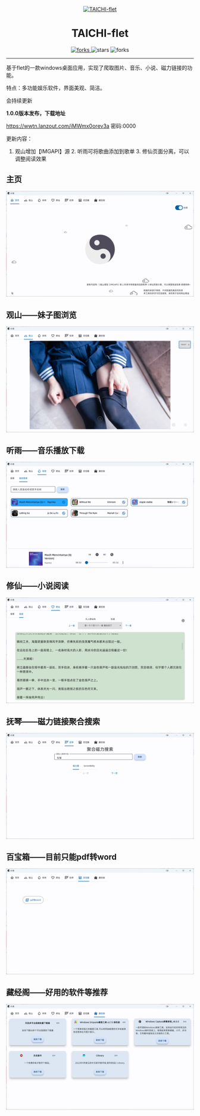 <p align="center">
  <a href="https://github.com/cuifengcn/wechat-video-generate">
    <img width="200" height="200" src="https://github.com/cuifengcn/TAICHI-flet/blob/main/taiji.png" alt="TAICHI-flet">
  </a>
</p>

<h1 align="center">TAICHI-flet</h1>

<p align="center">
  <a href="#下载">
    <img src="https://img.shields.io/github/downloads/cuifengcn/TAICHI-flet/total?style=flat-square" alt="forks">
  </a>
  <img src="https://img.shields.io/github/stars/cuifengcn/TAICHI-flet?style=flat-square" alt="stars">
  <img src="https://img.shields.io/github/forks/cuifengcn/TAICHI-flet?style=flat-square" alt="forks">
</p>

---


 基于flet的一款windows桌面应用，实现了爬取图片、音乐、小说、磁力链接的功能。

 特点：多功能娱乐软件，界面美观、简洁。
 
会持续更新

**1.0.0版本发布，下载地址**

https://wwtn.lanzout.com/iMWmx0orev3a
密码:0000

更新内容：
1. 观山增加【IMGAPI】源 2. 听雨可将歌曲添加到歌单 3. 修仙页面分离，可以调整阅读效果


## 主页
![主页](./docs/主页.png)

## 观山——妹子图浏览
![观山](./docs/观山.png)

## 听雨——音乐播放下载
![听雨](./docs/听雨.png)

## 修仙——小说阅读
![修仙](./docs/修仙.png)

## 抚琴——磁力链接聚合搜索
![抚琴](./docs/抚琴.png)

## 百宝箱——目前只能pdf转word
![百宝箱](./docs/百宝囊.png)

## 藏经阁——好用的软件等推荐
![藏经阁](./docs/藏经阁.png)
